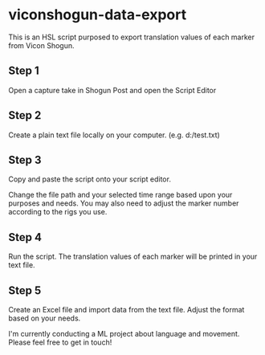 # viconshogun-data-export
This is an HSL script purposed to export translation values of each marker from Vicon Shogun. 

## Step 1

Open a capture take in Shogun Post and open the Script Editor


## Step 2

Create a plain text file locally on your computer. (e.g. d:/test.txt)

## Step 3

Copy and paste the script onto your script editor.

Change the file path and your selected time range based upon your purposes and needs.
You may also need to adjust the marker number according to the rigs you use.


## Step 4

Run the script. The translation values of each marker will be printed in your text file. 


## Step 5

Create an Excel file and import data from the text file. Adjust the format based on your needs.


I'm currently conducting a ML project about language and movement. Please feel free to get in touch!
